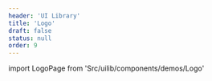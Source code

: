 ```yaml
---
header: 'UI Library'
title: 'Logo'
draft: false
status: null
order: 9
---
```


<!--
  ATTENTION: This file is auto generated by using "makeDemosFactory".
  Do not change the content!
-->

import LogoPage from 'Src/uilib/components/demos/Logo'

<LogoPage />
